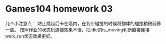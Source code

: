 # Games104 homework 03

几个小注意点：
防止跳起后卡在墙内，在判断碰撞的时候将物体的碰撞稍微前移一些。
按照作业的状态机连接效果不佳，把idle的is_moving判断直接连接walk_run状态效果更好。

